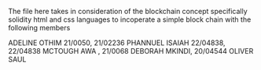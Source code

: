 The file here takes in consideration of the blockchain concept specifically solidity  html and css languages to incoperate a simple block chain with the following members

ADELINE OTHIM 21/0050, 21/02236 PHANNUEL ISAIAH 22/04838, 22/04838 MCTOUGH AWA , 21/0068 DEBORAH MKINDI, 20/04544 OLIVER SAUL

